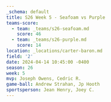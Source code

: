 ```yaml
---
_schema: default
title: S26 Week 5 - Seafoam vs Purple
teams-score:
  - team: _teams/s26-seafoam.md
    score: 46
  - team: _teams/s26-purple.md
    score: 14
location: _locations/carter-baron.md
field: '2'
date: 2024-04-14 10:45:00 -0400
season: 26
week: 5
mvp: Joseph Owens, Cedric R.
game-ball: Andrew Strahan, Jp Hooth
sportsperson: Jean Henry, Joey C.
---
```


